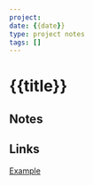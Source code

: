 ```yaml
---
project: 
date: {{date}}
type: project notes
tags: []
---
```


# {{title}}

## Notes

## Links
[Example](https://www.example.org)

